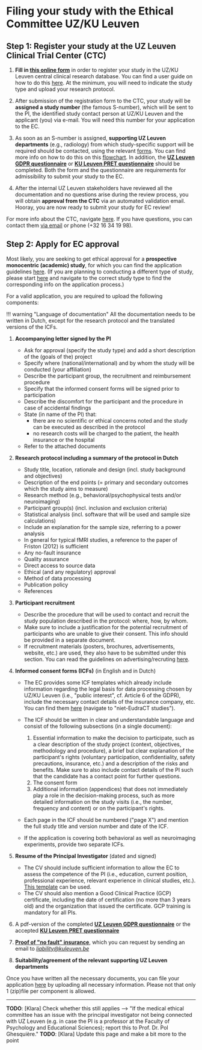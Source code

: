 # Filing your study with the Ethical Committee UZ/KU Leuven

## Step 1: Register your study at the UZ Leuven Clinical Trial Center (CTC)

1. **Fill in [this online form](https://www.uzleuven.be/en/register-a-study)** in order to register your study in the UZ/KU Leuven central clinical research database.
You can find a user guide on how to do this [here](https://gbiomed.kuleuven.be/english/ctc/cr-gen-ug-001_user-guide-for-registering-a-study-in-the-uz-ku-leuven-central-clinical-research-database).
At the minimum, you will need to indicate the study type and upload your research protocol.

2. After submission of the registration form to the CTC, your study will be **assigned a study number** (the famous S-number), which will be sent to the PI, the identified study contact person at UZ/KU Leuven and the applicant (you) via e-mail.
You will need this number for your application to the EC.

3. As soon as an S-number is assigned, **supporting UZ Leuven departments** (e.g., radiology) from which study-specific support will be required should be contacted, using the relevant [forms](https://gbiomed.kuleuven.be/english/ctc/supporting-hospital-departments-for-public-ctc-website/application-forms-for-supporting-hospital-departments). You can find more info on how to do this on this [flowchart](https://gbiomed.kuleuven.be/english/ctc/supporting-hospital-departments-for-public-ctc-website/3-2-how-to-contact-supporting-departments-after-obtaining-s-nr).
In addition, the [**UZ Leuven GDPR questionnaire**](https://www.uzleuven.be/en/ctc-gdpr-questionnaire) or [**KU Leuven PRET questionnaire**](https://www.groupware.kuleuven.be/sites/pret/Pages/default.aspx) should be completed. Both the form and the questionnaire are requirements for admissibility to submit your study to the EC.

4. After the internal UZ Leuven stakeholders have reviewed all the documentation and no questions arise during the review process, you will obtain **approval from the CTC** via an automated validation email. Hooray, you are now ready to submit your study for EC review!

For more info about the CTC, navigate [here](https://gbiomed.kuleuven.be/english/ctc). If you have questions, you can contact them [via email](mailto:ctc@uzleuven.be) or phone (+32 16 34 19 98).

## Step 2: Apply for EC approval

Most likely, you are seeking to get ethical approval for a **prospective monocentric (academic) study**, for which you can find the application guidelines [here](https://www.uzleuven.be/nl/ethische-commissie-onderzoek/prospectieve-studies/experiment/academisch-monocentrisch).
(If you are planning to conducting a different type of study, please start [here](https://www.uzleuven.be/nl/ethische-commissie-onderzoek) and navigate to the correct study type to find the corresponding info on the application process.)

For a valid application, you are required to upload the following components:

!!! warning "Language of documentation"
 All the documentation needs to be written in Dutch, except for the research protocol and the translated versions of the ICFs.

1. **Accompanying letter signed by the PI**

    - Ask for approval (specify the study type) and add a short description of the (goals of the) project
    - Specify where (national/international) and by whom the study will be conducted (your affiliation)
    - Describe the participant group, the recruitment and reimbursement procedure
    - Specify that the informed consent forms will be signed prior to participation
    - Describe the discomfort for the participant and the procedure in case of accidental findings
    - State (in name of the PI) that:
        - there are no scientific or ethical concerns noted and the study can be executed as described in the protocol
        - no research costs will be charged to the patient, the health insurance or the hospital
    - Refer to the attached documents

2. **Research protocol including a summary of the protocol in Dutch**

    - Study title, location, rationale and design (incl. study background and objectives)
    - Description of the end points (= primary and secondary outcomes which the study aims to measure)
    - Research method (e.g., behavioral/psychophysical tests and/or neuroimaging)
    - Participant group(s) (incl. inclusion and exclusion criteria)
    - Statistical analysis (incl. software that will be used and sample size calculations)
    - Include an explanation for the sample size, referring to a power analysis
    - In general for typical fMRI studies, a reference to the paper of Friston (2012) is sufficient
    - Any no-fault insurance
    - Quality assurance
    - Direct access to source data
    - Ethical (and any regulatory) approval
    - Method of data processing
    - Publication policy
    - References

3. **Participant recruitment**

    - Describe the procedure that will be used to contact and recruit the study population described in the protocol: where, how, by whom.
    - Make sure to include a justification for the potential recruitment of participants who are unable to give their consent. This info should be provided in a separate document.
    - If recruitment materials (posters, brochures, advertisements, website, etc.) are used, they also have to be submitted under this section. You can read the guidelines on advertising/recruting [here](https://www.uzleuven.be/nl/ethische-commissie-onderzoek/templates-en-interne-richtlijnen-bij-starten-van-dossier-bij-ec-onderzoek/adverterenrekruteren-voor-klinische-studies-richtlijnen-ec-onderzoek).

4. **Informed consent forms (ICFs)** (in English and in Dutch)

    - The EC provides some ICF templates which already include information regarding the legal basis for data processing chosen by UZ/KU Leuven (i.e., "public interest", cf. Article 6 of the GDPR), include the necessary contact details of the insurance company, etc. You can find them [here](https://www.uzleuven.be/nl/ethische-commissie-onderzoek/templates-en-interne-richtlijnen-bij-starten-van-dossier-bij-ec-onderzoek/informed-consent-formulier-icf-opstellen-voor-ec-onderzoek) (navigate to "niet-EudraCT studies").
    - The ICF should be written in clear and understandable language and consist of the following subsections (in a single document):

        1. Essential information to make the decision to participate, such as a clear description of the study project (context, objectives, methodology and procedure), a brief but clear explanation of the participant's rights (voluntary participation, confidentiality, safety precautions, insurance, etc.) and a description of the risks and benefits. Make sure to also include contact details of the PI such that the candidate has a contact point for further questions.
        2. The consent form
        3. Additional information (appendices) that does not immediately play a role in the decision-making process, such as more detailed information on the study visits (i.e., the number, frequency and content) or on the participant's rights.

    - Each page in the ICF should be numbered ("page X") and mention the full study title and version number and date of the ICF.
    - If the application is covering both behavioral as well as neuroimaging experiments, provide two separate ICFs.

5. **Resume of the Principal Investigator** (dated and signed)

    - The CV should include sufficient information to allow the EC to assess the competence of the PI (i.e., education, current position, professional experience, relevant experience in clinical studies, etc.). [This template](https://www.uzleuven.be/nl/media/17b61417-889b-478e-b4da-06bc120feab1/CV%20hoofdonderzoeker%2028062022.docx) can be used.
    - The CV should also mention a Good Clinical Practice (GCP) certificate, including the date of certification (no more than 3 years old) and the organization that issued the certificate. GCP training is mandatory for all PIs.

6. A pdf-version of the completed [**UZ Leuven GDPR questionnaire**](https://www.uzleuven.be/en/ctc-gdpr-questionnaire) or the accepted [**KU Leuven PRET questionnaire**](https://www.groupware.kuleuven.be/sites/pret/Pages/default.aspx)

7. [**Proof of "no fault" insurance**](https://admin.kuleuven.be/sab/vz/en/public-liability#section-4), which you can request by sending an email to *<liability@kuleuven.be>*

8. **Suitability/agreement of the relevant supporting UZ Leuven departments**

Once you have written all the necessary documents, you can file your application [here](https://www.uzleuven.be/nl/ethische-commissie-onderzoek/aanvraagformulier-voor-studie-bij-ec-onderzoek) by uploading all necessary information. Please not that only 1 (zip)file per component is allowed.

---

__TODO__: [Klara] Check whether this still applies --> "If the medical ethical committee has an issue with the principal investigator not being connected with UZ Leuven (e.g. in case the PI is a professor at the Faculty of Psychology and Educational Sciences); report this to Prof. Dr. Pol Ghesquière."
__TODO__: [Klara] Update this page and make a bit more to the point

